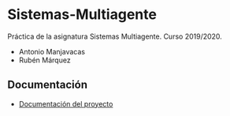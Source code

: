 # Sistemas-Multiagente
Práctica de la asignatura Sistemas Multiagente. Curso 2019/2020.

- Antonio Manjavacas
- Rubén Márquez

## Documentación
- [Documentación del proyecto](doc/SMA_Manjavacas_Marquez.pdf)
